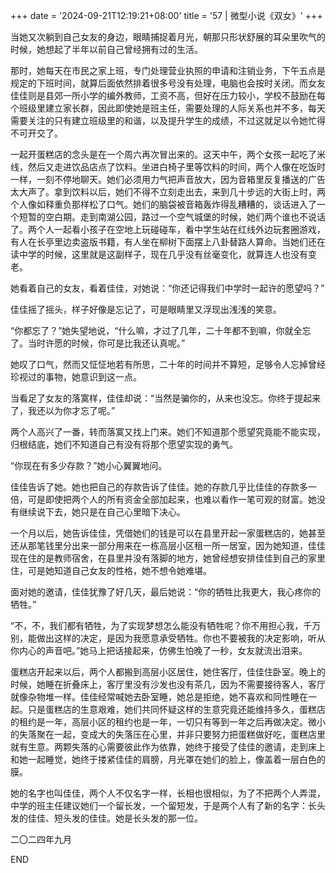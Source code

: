 +++
date = '2024-09-21T12:19:21+08:00'
title = '57 | 微型小说《双女》'
+++

当她又次躺到自己女友的身边，眼睛捕捉着月光，朝那只形状舒展的耳朵里吹气的时候，她想起了半年以前自己曾经拥有过的生活。

那时，她每天在市民之家上班，专门处理营业执照的申请和注销业务，下午五点是规定的下班时间，就算后面依然排着很多号没有处理，电脑也会按时关闭。而女友佳佳则是县郊一所小学的编外教师，工资不高，但好在压力较小，学校不鼓励在每个班级里建立家长群，因此即使她是班主任，需要处理的人际关系也并不多，每天需要关注的只有建立班级里的和谐，以及提升学生的成绩，不过这就足以令她忙得不可开交了。

一起开蛋糕店的念头是在一个周六再次冒出来的。这天中午，两个女孩一起吃了米线，然后又走进饮品店点了饮料。坐进白椅子里等饮料的时间，两个人像在吃饭时一样，一刻不停地聊天。她们必须用力气把声音放大，因为音箱里反复播送的广告太大声了。拿到饮料以后，她们不得不立刻走出去，来到几十步远的大街上时，两个人像如释重负那样松了口气。她们的脑袋被音箱轰炸得乱糟糟的，谈话进入了一个短暂的空白期。走到南湖公园，路过一个空气城堡的时候，她们两个谁也不说话了。两个人一起看小孩子在空地上玩碰碰车，看中学生站在红线外边玩套圈游戏，有人在长亭里边卖盗版书籍，有人坐在柳树下面摆上八卦替路人算命。当她们还在读中学的时候，这里就是这副样子，现在几乎没有丝毫变化，就算连人也没有变老。

她看着自己的女友，看着佳佳，对她说：“你还记得我们中学时一起许的愿望吗？”

佳佳摇了摇头，样子好像是忘记了，可是眼睛里又浮现出浅浅的笑意。

“你都忘了？”她失望地说，“什么嘛，才过了几年，二十年都不到嘛，你就全忘了。当时许愿的时候，你可是比我还认真呢。”

她叹了口气，然而又怔怔地若有所思，二十年的时间并不算短，足够令人忘掉曾经珍视过的事物，她意识到这一点。

当看足了女友的落寞样，佳佳却说：“当然是骗你的，从来也没忘。你终于提起来了，我还以为你才忘了呢。”

两个人高兴了一番，转而落寞又找上门来。她们不知道那个愿望究竟能不能实现，归根结底，她们不知道自己有没有将那个愿望实现的勇气。

“你现在有多少存款？”她小心翼翼地问。

佳佳告诉了她。她也把自己的存款告诉了佳佳。她的存款几乎比佳佳的存款多一倍，可是即使把两个人的所有资金全部加起来，也难以看作一笔可观的财富。她没有继续说下去，她只是在自己心里暗下决心。

一个月以后，她告诉佳佳，凭借她们的钱是可以在县里开起一家蛋糕店的，她甚至还从那笔钱里分出来一部分用来在一栋高层小区租一所一居室，因为她知道，佳佳现在住的是教师宿舍，在县里并没有落脚的地方，她曾经想安排佳佳到自己的家里住，可是她知道自己女友的性格，她不想令她难堪。

面对她的邀请，佳佳犹豫了好几天，最后她说：“你的牺牲比我更大，我心疼你的牺牲。”

“不，不，我们都有牺牲，为了实现梦想怎么能没有牺牲呢？你不用担心我，千万别，能做出这样的决定，是因为我愿意承受牺牲。你也不要被我的决定影响，听从你内心的声音吧。”她马上把话接起来，仿佛生怕晚了一秒，女友就流出泪来。

蛋糕店开起来以后，两个人都搬到高层小区居住，她住客厅，佳佳住卧室。晚上的时候，她睡在折叠床上，客厅里没有沙发也没有茶几，因为不需要接待客人，客厅就像杂物堆一样。佳佳经常喊她去卧室睡，她总是拒绝，她不喜欢和同性睡在一起。只是蛋糕店的生意艰难，她们共同怀疑这样的生意究竟还能维持多久，蛋糕店的租约是一年，高层小区的租约也是一年，一切只有等到一年之后再做决定。微小的失落聚在一起，变成大的失落压在心里，并非只要努力把蛋糕做好吃，蛋糕店里就有生意。两颗失落的心需要彼此作为依靠，她终于接受了佳佳的邀请，走到床上和她一起睡觉，她终于搂紧佳佳的肩膀，月光罩在她们的脸上，像盖着一层白色的膜。

她的名字也叫佳佳，两个人不仅名字一样，长相也很相似，为了不把两个人弄混，中学的班主任建议她们一个留长发，一个留短发，于是两个人有了新的名字：长头发的佳佳、短头发的佳佳。她是长头发的那一位。

二〇二四年九月

END



